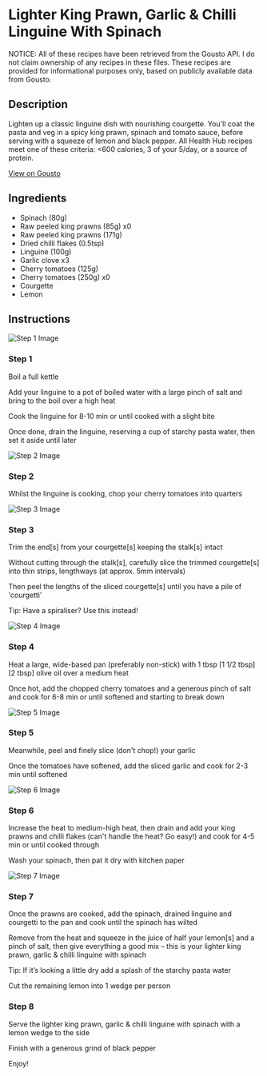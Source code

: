 # Lighter King Prawn, Garlic & Chilli Linguine With Spinach

NOTICE: All of these recipes have been retrieved from the Gousto API. I do not claim ownership of any recipes in these files. These recipes are provided for informational purposes only, based on publicly available data from Gousto.

## Description

Lighten up a classic linguine dish with nourishing courgette. You'll coat the pasta and veg in a spicy king prawn, spinach and tomato sauce, before serving with a squeeze of lemon and black pepper. All Health Hub recipes meet one of these criteria: <600 calories, 3 of your 5/day, or a source of protein.

[View on Gousto](https://www.gousto.co.uk/recipes/cookbook/lighter-garlic-chilli-prawn-linguine)

## Ingredients

- Spinach (80g)
- Raw peeled king prawns (85g) x0
- Raw peeled king prawns (171g)
- Dried chilli flakes (0.5tsp)
- Linguine (100g)
- Garlic clove x3
- Cherry tomatoes (125g)
- Cherry tomatoes (250g) x0
- Courgette
- Lemon

## Instructions

![Step 1 Image](https://production-media.gousto.co.uk/cms/recipe-step-image/Step-1-1615476094479-x200.jpg)

### Step 1

Boil a full kettle

Add your linguine to a pot of boiled water with a large pinch of salt and bring to the boil over a high heat

Cook the linguine for 8-10 min or until cooked with a slight bite

Once done, drain the linguine, reserving a cup of starchy pasta water, then set it aside until later

![Step 2 Image](https://production-media.gousto.co.uk/cms/recipe-step-image/Step-2-1615476104313-x200.jpg)

### Step 2

Whilst the linguine is cooking, chop your cherry tomatoes into quarters

![Step 3 Image](https://production-media.gousto.co.uk/cms/recipe-step-image/Step-3-1615476119841-x200.jpg)

### Step 3

Trim the end[s] from your courgette[s] keeping the stalk[s] intact

Without cutting through the stalk[s], carefully slice the trimmed courgette[s] into thin strips, lengthways (at approx. 5mm intervals)

Then peel the lengths of the sliced courgette[s] until you have a pile of 'courgetti'

Tip: Have a spiraliser? Use this instead!

![Step 4 Image](https://production-media.gousto.co.uk/cms/recipe-step-image/Step-4-1615476135188-x200.jpg)

### Step 4

Heat a large, wide-based pan (preferably non-stick) with 1 tbsp<span class="text-purple"> [1 1/2 tbsp]</span><span class="text-danger"> [2 tbsp]</span> olive oil over a medium heat

Once hot, add the chopped cherry tomatoes and a generous pinch of salt and cook for 6-8 min or until softened and starting to break down

![Step 5 Image](https://production-media.gousto.co.uk/cms/recipe-step-image/Step-5-1615476147662-x200.jpg)

### Step 5

Meanwhile, peel and finely slice (don't chop!) your garlic

Once the tomatoes have softened, add the sliced garlic and cook for 2-3 min until softened

![Step 6 Image](https://production-media.gousto.co.uk/cms/recipe-step-image/Step-6-1615476154306-x200.jpg)

### Step 6

Increase the heat to medium-high heat, then drain and add your king prawns and chilli flakes (can't handle the heat? Go easy!) and cook for 4-5 min or until cooked through

Wash your spinach, then pat it dry with kitchen paper

![Step 7 Image](https://production-media.gousto.co.uk/cms/recipe-step-image/Step-7-1615476174813-x200.jpg)

### Step 7

Once the prawns are cooked, add the spinach, drained linguine and courgetti to the pan and cook until the spinach has wilted

Remove from the heat and squeeze in the juice of half your lemon[s] and a pinch of salt, then give everything a good mix – this is your lighter king prawn, garlic & chilli linguine with spinach

Tip: If it’s looking a little dry add a splash of the starchy pasta water

Cut the remaining lemon into 1 wedge per person

### Step 8

Serve the lighter king prawn, garlic & chilli linguine with spinach with a lemon wedge to the side

Finish with a generous grind of black pepper

Enjoy!

